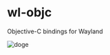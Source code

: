 # wl-objc
Objective-C bindings for Wayland

![doge](http://dogr.io/wow/muchuseless/sooop/suchobjective/verywayland.png)
